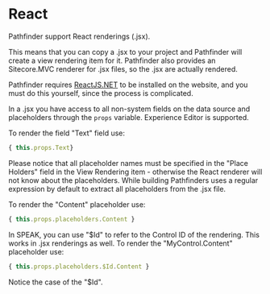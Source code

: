 # React
Pathfinder support React renderings (.jsx).

This means that you can copy a .jsx to your project and Pathfinder will create a view rendering item for it.
Pathfinder also provides an Sitecore.MVC renderer for .jsx files, so the .jsx are actually rendered.

Pathfinder requires [ReactJS.NET](http://reactjs.net/) to be installed on the website, and you must do this
yourself, since the process is complicated.

In a .jsx you have access to all non-system fields on the data source and placeholders through the `props` variable.
Experience Editor is supported.

To render the field "Text" field use:
```js
{ this.props.Text}
```
 
Please notice that all placeholder names must be specified in the "Place Holders" field in the View Rendering item -
otherwise the React renderer will not know about the placeholders. While building Pathfinders uses a regular expression 
by default to extract all placeholders from the .jsx file.

To render the "Content" placeholder use:
```js
{ this.props.placeholders.Content }
```

In SPEAK, you can use "$Id" to refer to the Control ID of the rendering. This works in .jsx renderings as well.
To render the "MyControl.Content" placeholder use:
```js
{ this.props.placeholders.$Id.Content }
```

Notice the case of the "$Id".
